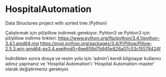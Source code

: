 # HospitalAutomation
Data Structures project with sorted tree.(Python)

Çalıştırmak için pil/pillow indirmek gerekiyor.
Pyhton3 ve Pyhton3 için pil/pillow indirme linkleri:
https://www.python.org/ftp/python/3.4.1/python-3.4.1.amd64.msi
https://pypi.python.org/packages/3.4/P/Pillow/Pillow-2.5.3.win-amd64-py3.4.exe#md5=6ee659d7b945e826a07c53c15578424f

İndirdikten sonra dosya ve resim yolu için 'admin'i kendi bilgisayar kullanıcı adınız yapmanız ve 'Hospital Automation'ı 'Hospital Automation-master' olarak değiştirmeniz gerekiyor.
